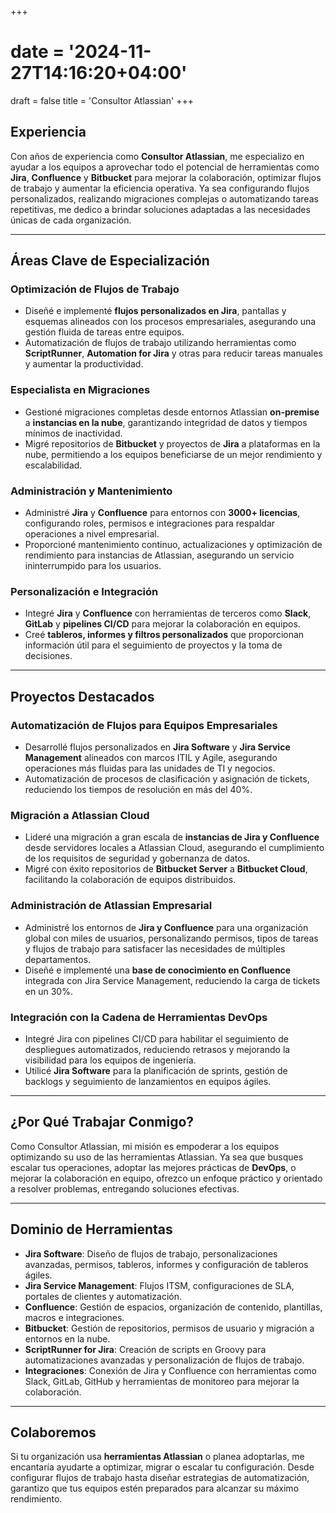 +++
# date = '2024-11-27T14:16:20+04:00'
draft = false
title = 'Consultor Atlassian'
+++

## **Experiencia**

Con años de experiencia como **Consultor Atlassian**, me especializo en ayudar a los equipos a aprovechar todo el potencial de herramientas como **Jira**, **Confluence** y **Bitbucket** para mejorar la colaboración, optimizar flujos de trabajo y aumentar la eficiencia operativa. Ya sea configurando flujos personalizados, realizando migraciones complejas o automatizando tareas repetitivas, me dedico a brindar soluciones adaptadas a las necesidades únicas de cada organización.

---

## **Áreas Clave de Especialización**

### **Optimización de Flujos de Trabajo**
- Diseñé e implementé **flujos personalizados en Jira**, pantallas y esquemas alineados con los procesos empresariales, asegurando una gestión fluida de tareas entre equipos.
- Automatización de flujos de trabajo utilizando herramientas como **ScriptRunner**, **Automation for Jira** y otras para reducir tareas manuales y aumentar la productividad.

### **Especialista en Migraciones**
- Gestioné migraciones completas desde entornos Atlassian **on-premise** a **instancias en la nube**, garantizando integridad de datos y tiempos mínimos de inactividad.
- Migré repositorios de **Bitbucket** y proyectos de **Jira** a plataformas en la nube, permitiendo a los equipos beneficiarse de un mejor rendimiento y escalabilidad.

### **Administración y Mantenimiento**
- Administré **Jira** y **Confluence** para entornos con **3000+ licencias**, configurando roles, permisos e integraciones para respaldar operaciones a nivel empresarial.
- Proporcioné mantenimiento continuo, actualizaciones y optimización de rendimiento para instancias de Atlassian, asegurando un servicio ininterrumpido para los usuarios.

### **Personalización e Integración**
- Integré **Jira** y **Confluence** con herramientas de terceros como **Slack**, **GitLab** y **pipelines CI/CD** para mejorar la colaboración en equipos.
- Creé **tableros, informes y filtros personalizados** que proporcionan información útil para el seguimiento de proyectos y la toma de decisiones.

---

## **Proyectos Destacados**

### **Automatización de Flujos para Equipos Empresariales**
- Desarrollé flujos personalizados en **Jira Software** y **Jira Service Management** alineados con marcos ITIL y Agile, asegurando operaciones más fluidas para las unidades de TI y negocios.
- Automatización de procesos de clasificación y asignación de tickets, reduciendo los tiempos de resolución en más del 40%.

### **Migración a Atlassian Cloud**
- Lideré una migración a gran escala de **instancias de Jira y Confluence** desde servidores locales a Atlassian Cloud, asegurando el cumplimiento de los requisitos de seguridad y gobernanza de datos.
- Migré con éxito repositorios de **Bitbucket Server** a **Bitbucket Cloud**, facilitando la colaboración de equipos distribuidos.

### **Administración de Atlassian Empresarial**
- Administré los entornos de **Jira y Confluence** para una organización global con miles de usuarios, personalizando permisos, tipos de tareas y flujos de trabajo para satisfacer las necesidades de múltiples departamentos.
- Diseñé e implementé una **base de conocimiento en Confluence** integrada con Jira Service Management, reduciendo la carga de tickets en un 30%.

### **Integración con la Cadena de Herramientas DevOps**
- Integré Jira con pipelines CI/CD para habilitar el seguimiento de despliegues automatizados, reduciendo retrasos y mejorando la visibilidad para los equipos de ingeniería.
- Utilicé **Jira Software** para la planificación de sprints, gestión de backlogs y seguimiento de lanzamientos en equipos ágiles.

---

## **¿Por Qué Trabajar Conmigo?**

Como Consultor Atlassian, mi misión es empoderar a los equipos optimizando su uso de las herramientas Atlassian. Ya sea que busques escalar tus operaciones, adoptar las mejores prácticas de **DevOps**, o mejorar la colaboración en equipo, ofrezco un enfoque práctico y orientado a resolver problemas, entregando soluciones efectivas.

---

## **Dominio de Herramientas**

- **Jira Software**: Diseño de flujos de trabajo, personalizaciones avanzadas, permisos, tableros, informes y configuración de tableros ágiles.
- **Jira Service Management**: Flujos ITSM, configuraciones de SLA, portales de clientes y automatización.
- **Confluence**: Gestión de espacios, organización de contenido, plantillas, macros e integraciones.
- **Bitbucket**: Gestión de repositorios, permisos de usuario y migración a entornos en la nube.
- **ScriptRunner for Jira**: Creación de scripts en Groovy para automatizaciones avanzadas y personalización de flujos de trabajo.
- **Integraciones**: Conexión de Jira y Confluence con herramientas como Slack, GitLab, GitHub y herramientas de monitoreo para mejorar la colaboración.

---

## **Colaboremos**

Si tu organización usa **herramientas Atlassian** o planea adoptarlas, me encantaría ayudarte a optimizar, migrar o escalar tu configuración. Desde configurar flujos de trabajo hasta diseñar estrategias de automatización, garantizo que tus equipos estén preparados para alcanzar su máximo rendimiento.